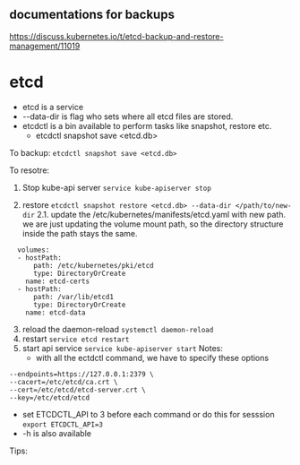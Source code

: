 ## documentations for backups 
https://discuss.kubernetes.io/t/etcd-backup-and-restore-management/11019

# etcd
- etcd is a service 
- --data-dir is flag who sets where all etcd files are stored. 
- etcdctl is a bin available to perform tasks like snapshot, restore etc.
    - etcdctl snapshot save <etcd.db>
    
To backup:
`etcdctl snapshot save <etcd.db>`

To resotre:
1. Stop kube-api server
    `service kube-apiserver stop`
   
2. restore
    `etcdctl snapshot restore <etcd.db> --data-dir </path/to/new-dir`
2.1. update the /etc/kubernetes/manifests/etcd.yaml with new path. we are just updating the volume mount path, so the directory structure inside the path stays the same.
```
  volumes:
  - hostPath:
      path: /etc/kubernetes/pki/etcd
      type: DirectoryOrCreate
    name: etcd-certs
  - hostPath:
      path: /var/lib/etcd1
      type: DirectoryOrCreate
    name: etcd-data
```
   
3. reload the  daemon-reload
    `systemctl daemon-reload`
4. restart
    `service etcd restart`
5. start api service
   `service kube-apiserver start`
Notes: 
   - with all the ectdctl command, we have to specify these options
```
--endpoints=https://127.0.0.1:2379 \
--cacert=/etc/etcd/ca.crt \
--cert=/etc/etcd/etcd-server.crt \
--key=/etc/etcd/etcd
```

- set ETCDCTL_API to 3 before each command or do this for sesssion `export ETCDCTL_API=3`
- -h is also available


Tips:
